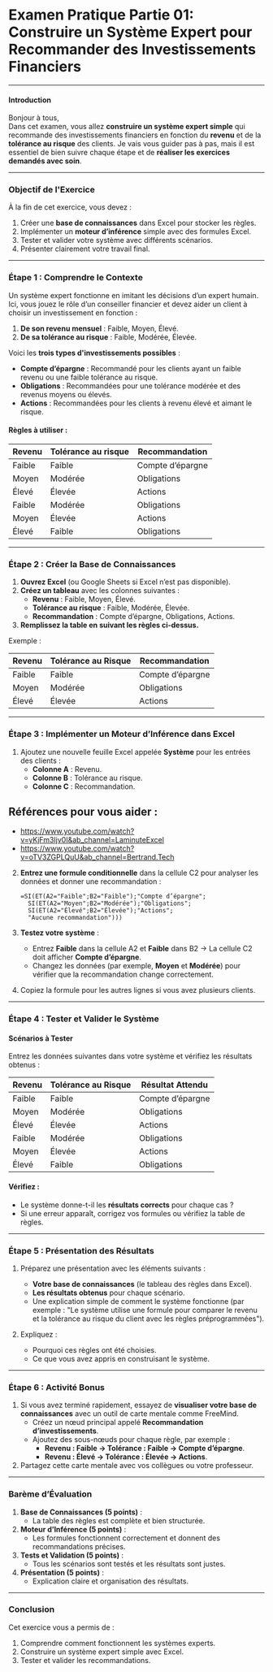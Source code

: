 # **Examen Pratique Partie 01: Construire un Système Expert pour Recommander des Investissements Financiers**

---

#### **Introduction**

Bonjour à tous,  
Dans cet examen, vous allez **construire un système expert simple** qui recommande des investissements financiers en fonction du **revenu** et de la **tolérance au risque** des clients. 
Je vais vous guider pas à pas, mais il est essentiel de bien suivre chaque étape et de **réaliser les exercices demandés avec soin**.

---

### **Objectif de l'Exercice**

À la fin de cet exercice, vous devez :
1. Créer une **base de connaissances** dans Excel pour stocker les règles.
2. Implémenter un **moteur d’inférence** simple avec des formules Excel.
3. Tester et valider votre système avec différents scénarios.
4. Présenter clairement votre travail final.

---

### **Étape 1 : Comprendre le Contexte**

Un système expert fonctionne en imitant les décisions d’un expert humain. Ici, vous jouez le rôle d’un conseiller financier et devez aider un client à choisir un investissement en fonction :
1. **De son revenu mensuel** : Faible, Moyen, Élevé.
2. **De sa tolérance au risque** : Faible, Modérée, Élevée.

Voici les **trois types d'investissements possibles** :
- **Compte d’épargne** : Recommandé pour les clients ayant un faible revenu ou une faible tolérance au risque.
- **Obligations** : Recommandées pour une tolérance modérée et des revenus moyens ou élevés.
- **Actions** : Recommandées pour les clients à revenu élevé et aimant le risque.

#### **Règles à utiliser :**

| **Revenu**     | **Tolérance au risque** | **Recommandation**     |
|-----------------|-------------------------|-------------------------|
| Faible         | Faible                  | Compte d’épargne       |
| Moyen          | Modérée                 | Obligations            |
| Élevé          | Élevée                  | Actions                |
| Faible         | Modérée                 | Obligations            |
| Moyen          | Élevée                  | Actions                |
| Élevé          | Faible                  | Obligations            |

---

### **Étape 2 : Créer la Base de Connaissances**

1. **Ouvrez Excel** (ou Google Sheets si Excel n’est pas disponible).
2. **Créez un tableau** avec les colonnes suivantes :
   - **Revenu** : Faible, Moyen, Élevé.
   - **Tolérance au risque** : Faible, Modérée, Élevée.
   - **Recommandation** : Compte d’épargne, Obligations, Actions.
3. **Remplissez la table en suivant les règles ci-dessus.**

Exemple :

| Revenu   | Tolérance au Risque | Recommandation     |
|----------|---------------------|--------------------|
| Faible   | Faible              | Compte d’épargne   |
| Moyen    | Modérée             | Obligations        |
| Élevé    | Élevée              | Actions            |

---

### **Étape 3 : Implémenter un Moteur d’Inférence dans Excel**


1. Ajoutez une nouvelle feuille Excel appelée **Système** pour les entrées des clients :
   - **Colonne A** : Revenu.
   - **Colonne B** : Tolérance au risque.
   - **Colonne C** : Recommandation.

## Références pour vous aider :
- https://www.youtube.com/watch?v=yKjFm3Ijv0I&ab_channel=LaminuteExcel
- https://www.youtube.com/watch?v=oTV3ZGPLQuU&ab_channel=Bertrand.Tech

2. **Entrez une formule conditionnelle** dans la cellule C2 pour analyser les données et donner une recommandation :
   ```excel
   =SI(ET(A2="Faible";B2="Faible");"Compte d’épargne";
     SI(ET(A2="Moyen";B2="Modérée");"Obligations";
     SI(ET(A2="Élevé";B2="Élevée");"Actions";
     "Aucune recommandation")))
   ```

3. **Testez votre système** :
   - Entrez **Faible** dans la cellule A2 et **Faible** dans B2 → La cellule C2 doit afficher **Compte d’épargne**.
   - Changez les données (par exemple, **Moyen** et **Modérée**) pour vérifier que la recommandation change correctement.

4. Copiez la formule pour les autres lignes si vous avez plusieurs clients.

---

### **Étape 4 : Tester et Valider le Système**

#### Scénarios à Tester
Entrez les données suivantes dans votre système et vérifiez les résultats obtenus :

| **Revenu** | **Tolérance au Risque** | **Résultat Attendu**     |
|------------|-------------------------|--------------------------|
| Faible     | Faible                  | Compte d’épargne         |
| Moyen      | Modérée                 | Obligations              |
| Élevé      | Élevée                  | Actions                  |
| Faible     | Modérée                 | Obligations              |
| Moyen      | Élevée                  | Actions                  |
| Élevé      | Faible                  | Obligations              |

#### Vérifiez :
- Le système donne-t-il les **résultats corrects** pour chaque cas ?
- Si une erreur apparaît, corrigez vos formules ou vérifiez la table de règles.

---

### **Étape 5 : Présentation des Résultats**

1. Préparez une présentation avec les éléments suivants :
   - **Votre base de connaissances** (le tableau des règles dans Excel).
   - **Les résultats obtenus** pour chaque scénario.
   - Une explication simple de comment le système fonctionne (par exemple : "Le système utilise une formule pour comparer le revenu et la tolérance au risque du client avec les règles préprogrammées").

2. Expliquez :
   - Pourquoi ces règles ont été choisies.
   - Ce que vous avez appris en construisant le système.

---

### **Étape 6 : Activité Bonus**

1. Si vous avez terminé rapidement, essayez de **visualiser votre base de connaissances** avec un outil de carte mentale comme FreeMind.
   - Créez un nœud principal appelé **Recommandation d’investissements**.
   - Ajoutez des sous-nœuds pour chaque règle, par exemple :
     - **Revenu : Faible → Tolérance : Faible → Compte d’épargne**.
     - **Revenu : Élevé → Tolérance : Élevée → Actions**.
2. Partagez cette carte mentale avec vos collègues ou votre professeur.

---

### **Barème d’Évaluation**
1. **Base de Connaissances (5 points)** :
   - La table des règles est complète et bien structurée.
2. **Moteur d’Inférence (5 points)** :
   - Les formules fonctionnent correctement et donnent des recommandations précises.
3. **Tests et Validation (5 points)** :
   - Tous les scénarios sont testés et les résultats sont justes.
4. **Présentation (5 points)** :
   - Explication claire et organisation des résultats.

---

### **Conclusion**

Cet exercice vous a permis de :
1. Comprendre comment fonctionnent les systèmes experts.
2. Construire un système expert simple avec Excel.
3. Tester et valider les recommandations.

